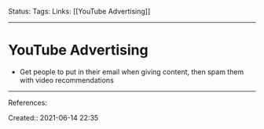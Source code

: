 Status:
Tags: 
Links: [[YouTube Advertising]]
___
# YouTube Advertising
- Get people to put in their email when giving content, then spam them with video recommendations
___
References:

Created:: 2021-06-14 22:35